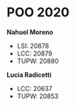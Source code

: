 # POO 2020
 **Nahuel Moreno** <br/> 
* LSI: 20878 <br/> 
* LCC: 20879 <br/> 
* TUPW: 20880 <br/>

**Lucia Radicetti** <br/>

- LCC: 20637 <br/>
- TUPW: 20853 <br/>